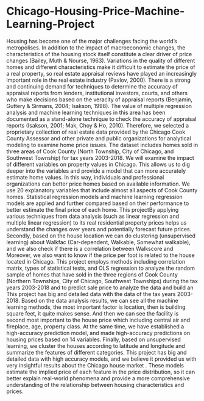 # Chicago-Housing-Price-Machine-Learning-Project

Housing has become one of the major challenges facing the world’s metropolises. In addition to the impact of macroeconomic changes, the characteristics of the housing stock itself constitute a clear driver of price changes (Bailey, Muth & Nourse, 1963). Variations in the quality of different homes and different characteristics make it difficult to estimate the price of a real property, so real estate appraisal reviews have played an increasingly important role in the real estate industry (Pavlov, 2000). There is a strong and continuing demand for techniques to determine the accuracy of appraisal reports from lenders, institutional investors, courts, and others who make decisions based on the veracity of appraisal reports (Benjamin, Guttery & Sirmans, 2004; Isakson, 1998). The value of multiple regression analysis and machine learning techniques in this area has been documented as a stand-alone technique to check the accuracy of appraisal reports (Isakson, 2001; Mak,
Choy & Ho, 2010).
Therefore, we selected a proprietary collection of real estate data provided by the Chicago Cook County Assessor and other private and public organizations for analytical modeling to examine home price issues. The dataset includes homes sold in three areas of Cook County (North Township, City of Chicago, and Southwest Township) for tax years 2003-2018. We will examine the impact of different variables on property values in Chicago. This allows us to dig deeper into the variables and provide a model that can more accurately estimate home values. In this way, individuals and professional organizations can better price homes based on available information.
We use 20 explanatory variables that include almost all aspects of Cook County homes. Statistical regression models and machine learning regression models are applied and further compared based on their performance to better estimate the final price of each home. This projectBy applying various techniques from data analysis (such as linear regression and multiple linear regression) to its real residential property prices helps us understand the changes over years and potentially forecast future prices. Secondly, based on the house location we can do clustering (unsupervised learning) about Walkfac (Car-dependent, Walkable, Somewhat walkable), and we also check if there is a correlation between Walkscore and Moreover, we also want to know if the price per foot is related to the house located in Chicago. This project employs methods including correlation matrix, types of statistical tests, and OLS regression to analyze the random sample of homes that have sold in the three regions of Cook County (Northern Townships, City of Chicago, Southwest Townships) during the tax years 2003-2018 and to predict sale price to analyze the data and build an This project has big and detailed data with the data of the tax years 2003-2018.
Based on the data analysis results, we can see all the machine learning methods, the most important factor is location, then is building square feet, it quite makes sense. And then we can see the facility is second most important to the house price which including central air and fireplace, age, property class. At the same time, we have established a high-accuracy prediction model, and made high-accuracy predictions on housing prices based on 14 variables. Finally, based on unsupervised learning, we cluster the houses according to latitude and longitude and summarize the features of different categories.
This project has big and detailed data with high accuracy models, and we believe it provided us with very insightful results about the Chicago house market . These models estimate the implied price of each feature in the price distribution, so it can better explain real-world phenomena and provide a more comprehensive understanding of the relationship between housing characteristics and prices.
